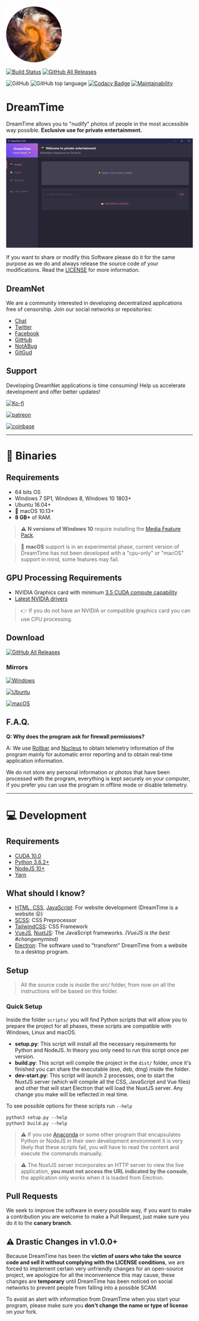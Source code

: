 ![](assets/dreamtime.png)

[![Build Status](https://github.com/dreamnettech/dreamtime/workflows/CI/CD/badge.svg)](https://github.com/dreamnettech/dreamtime/actions)
[![GitHub All Releases](https://img.shields.io/github/downloads/dreamnettech/dreamtime/total?logo=github&logoColor=white)](https://github.com/dreamnettech/dreamtime/releases)

![GitHub](https://img.shields.io/github/license/dreamnettech/dreamtime)
![GitHub top language](https://img.shields.io/github/languages/top/dreamnettech/dreamtime)
[![Codacy Badge](https://api.codacy.com/project/badge/Grade/0ecb8ba6eeae42e7bfd0d414d1bacee1)](https://www.codacy.com/app/kolessios/dreamtime?utm_source=github.com&amp;utm_medium=referral&amp;utm_content=dreamnettech/dreamtime&amp;utm_campaign=Badge_Grade)
[![Maintainability](https://api.codeclimate.com/v1/badges/8d325515768f221e235f/maintainability)](https://codeclimate.com/github/dreamnettech/dreamtime/maintainability)


# DreamTime

DreamTime allows you to "nudify" photos of people in the most accessible way possible. 
**Exclusive use for private entertainment.**

![](assets/preview.png)

If you want to share or modify this Software please do it for the same purpose as we do and always release the source code of your modifications. Read the [LICENSE](LICENSE) for more information.

## DreamNet

We are a community interested in developing decentralized applications free of censorship. Join our social networks or repositories:

- [Chat](https://chat.dreamnet.tech)
- [Twitter](https://twitter.com/DreamNetTechno)
- [Facebook](https://web.facebook.com/DreamNetTechnology)
- [GitHub](https://github.com/dreamnettech)
- [NotABug](https://notabug.org/DreamNet)
- [GitGud](https://gitgud.io/dreamnet)

## Support

Developing DreamNet applications is time consuming! Help us accelerate development and offer better updates!

[![Ko-fi](https://img.shields.io/badge/support%20with%20coffe-ff5e5b?logo=ko-fi&logoColor=white&style=for-the-badge)](https://ko-fi.com/R6R2ZSG3)

[![patreon](https://img.shields.io/badge/become%20a%20patron-fb6c54?logo=patreon&logoColor=white&style=for-the-badge)](https://www.patreon.com/dreamnet)

[![coinbase](https://img.shields.io/badge/support%20with%20bitcoin-000000?logo=bitcoin&logoColor=white&style=for-the-badge)](https://commerce.coinbase.com/charges/27J877GZ)

---

# 💜 Binaries

## Requirements

  - 64 bits OS
  - Windows 7 SP1, Windows 8, Windows 10 1803+
  - Ubuntu 16.04+
  - 🧪 macOS 10.13+
  - **8 GB+** of RAM.

> ⚠ **N versions of Windows 10** require installing the [Media Feature Pack](https://www.microsoft.com/en-us/software-download/mediafeaturepack).

> 🧪 **macOS** support is in an experimental phase, current version of DreamTime has not been developed with a "cpu-only" or "macOS" support in mind, some features may fail.

## GPU Processing Requirements

  - NVIDIA Graphics card with minimum [3.5 CUDA compute capability](https://developer.nvidia.com/cuda-gpus)
  - [Latest NVIDIA drivers](https://www.nvidia.com/Download/index.aspx)

> 👉 If you do not have an NVIDIA or compatible graphics card you can use CPU processing.

## Download


[![GitHub All Releases](https://img.shields.io/github/downloads/dreamnettech/dreamtime/total?logo=github&logoColor=white&style=for-the-badge&labelColor=181717&color=blue)](https://github.com/dreamnettech/dreamtime/releases)

### Mirrors

[![Windows](https://img.shields.io/badge/cdn-v1.1.0-0078D6?logo=windows&logoColor=white&style=for-the-badge)](https://cdn.dreamnet.tech/releases/dreamtime/v1.1.0/DreamTime-v1.1.0-windows-x64.exe)

[![Ubuntu](https://img.shields.io/badge/cdn-v1.1.0-E95420?logo=ubuntu&logoColor=white&style=for-the-badge)](https://cdn.dreamnet.tech/releases/dreamtime/v1.1.0/DreamTime-v1.1.0-ubuntu-x64.deb)

[![macOS](https://img.shields.io/badge/cdn-v1.1.0%20(Experimental)-999999?logo=Apple&logoColor=white&style=for-the-badge)](https://cdn.dreamnet.tech/releases/dreamtime/fc09024/DreamTime-v1.1.0-macos-cpuonly.dmg)

## F.A.Q.

**Q: Why does the program ask for firewall permissions?**

A: We use [Rollbar](https://rollbar.com/) and [Nucleus](https://nucleus.sh/) to obtain telemetry information of the program mainly for automatic error reporting and to obtain real-time application information.

We do not store any personal information or photos that have been processed with the program, everything is kept securely on your computer, if you prefer you can use the program in offline mode or disable telemetry.

---

# 💻 Development

## Requirements

  - [CUDA 10.0](https://developer.nvidia.com/cuda-10.0-download-archive)
  - [Python 3.6.2+](https://www.python.org/downloads/release/python-368/)
  - [NodeJS 10+](https://nodejs.org/en/)
  - [Yarn](https://yarnpkg.com/en/docs/install)

## What should I know?

  - [HTML, CSS](https://www.codecademy.com/catalog/language/html-css), [JavaScript](https://www.codecademy.com/catalog/language/javascript): For website development (DreamTime is a website 😮)
  - [SCSS](https://sass-lang.com/): CSS Preprocessor
  - [TailwindCSS](https://tailwindcss.com/): CSS Framework
  - [VueJS](https://vuejs.org/), [NuxtJS](https://nuxtjs.org/): The JavaScript frameworks. _(VueJS is the best #changemymind)_
  - [Electron](https://electronjs.org/): The software used to "transform" DreamTime from a website to a desktop program.

## Setup

> All the source code is inside the src/ folder, from now on all the instructions will be based on this folder.

### Quick Setup

Inside the folder `scripts/` you will find Python scripts that will allow you to prepare the project for all phases, these scripts are compatible with Windows, Linux and macOS.

- **setup.py**: This script will install all the necessary requirements for Python and NodeJS. In theory you only need to run this script once per version.
- **build.py**: This script will compile the project in the `dist/` folder, once it's finished you can share the executable (exe, deb, dmg) inside the folder.
- **dev-start.py**: This script will launch 2 processes, one to start the NuxtJS server (which will compile all the CSS, JavaScript and Vue files) and other that will start Electron that will load the NuxtJS server. Any change you make will be reflected in real time.

To see possible options for these scripts run `--help`

```
python3 setup.py --help
python3 build.py --help
```

> ⚠ If you use [Anaconda](https://www.anaconda.com/) or some other program that encapsulates Python or NodeJS in their own development environment it is very likely that these scripts fail, you will have to read the content and execute the commands manually.

> ⚠ The NuxtJS server incorporates an HTTP server to view the live application, **you must not access the URL indicated by the console**, the application only works when it is loaded from Electron.

## Pull Requests

We seek to improve the software in every possible way, if you want to make a contribution you are welcome to make a Pull Request, just make sure you do it to the **canary branch**.

## ⚠ Drastic Changes in v1.0.0+

Because DreamTime has been the **victim of users who take the source code and sell it without complying with the LICENSE conditions**, we are forced to implement certain very unfriendly changes for an open-source project, we apologize for all the inconvenience this may cause, these changes are **temporary** until DreamTime has been noticed on social networks to prevent people from falling into a possible SCAM.

To avoid an alert with information from DreamTime
when you start your program, please make sure you **don't change the name or type of license** on your fork.